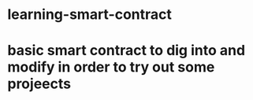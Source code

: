 # learning-smart-contract

# basic smart contract to dig into and modify in order to try out some projeects

